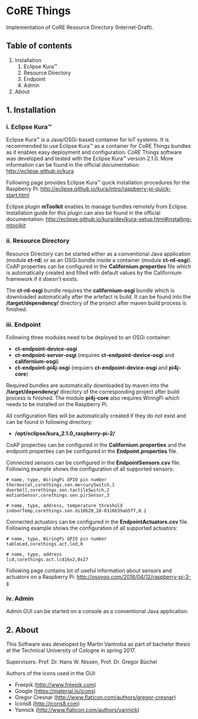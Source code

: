 # CoRE Things
Implementation of CoRE Resource Directory (Internet-Draft).

## Table of contents
1. Installation
    1. Eclipse Kura™
    2. Resource Directory
    3. Endpoint
    4. Admin
2. About

## 1. Installation
### i. Eclipse Kura™
Eclipse Kura™ is a Java/OSGi-based container for IoT systems. It is recommended to use Eclipse Kura™ as a container for CoRE Things bundles as it enables easy deployment and configuration. CoRE Things software was developed and tested with the Eclipse Kura™ version 2.1.0. More information can be found in the official documentation: http://eclipse.github.io/kura

Following page provides Eclipse Kura™ quick installation procedures for the Raspberry Pi: http://eclipse.github.io/kura/intro/raspberry-pi-quick-start.html

Eclipse plugin **mToolkit** enables to manage bundles remotely from Eclipse. Installation guide for this plugin can also be found in the official documentation: http://eclipse.github.io/kura/dev/kura-setup.html#installing-mtoolkit

### ii. Resource Directory
Resource Directory can be started either as a conventional Java application (module **ct-rd**) or as an OSGi bundle inside a container (module **ct-rd-osgi**). CoAP properties can be configured in the **Californium.properties** file which is automatically created and filled with default values by the Californium framework if it doesn't exists.

The **ct-rd-osgi** bundle requires the **californium-osgi** bundle which is downloaded automatically after the artefact is build. It can be found into the **/target/dependency/** directory of the project after maven build process is finished.

### iii. Endpoint
Following three modules need to be deployed to an OSGi container:

- **ct-endpoint-device-osgi**
- **ct-endpoint-server-osgi** (requires **ct-endpoint-device-osgi** and **californium-osgi**)
- **ct-endpoint-pi4j-osgi** (requiers **ct-endpoint-device-osgi** and **pi4j-core**)

Required bundles are automatically downloaded by maven into the **/target/dependency/** directory of the corresponding project after build process is finished. The module **pi4j-core** also requires WiringPi which needs to be installed on the Raspberry Pi.

All configuration files will be automatically created if they do not exist and can be found in following directory:

- **/opt/eclipse/kura_2.1.0_raspberry-pi-2/**

CoAP properties can be configured in the **Californium.properties** and the endpoint properties can be configured in the **Endpoint.properties** file.

Connected sensors can be configured in the **EndpointSensors.csv** file. Following example shows the configuration of all supported sensors:

```
# name, type, WiringPi GPIO pin number
thermostat,corethings.sen.mercurySwitch,1
doorbell,corethings.sen.tactileSwitch,2
motionSensor,corethings.sen.pirSensor,3

# name, type, address, temperature threshold
indoorTemp,corethings.sen.ds18b20,28-0316b39ab5ff,0.1
```

Connected actuators can be configured in the **EndpointActuators.csv** file. Following example shows the configuration of all supported actuators:

```
# name, type, WiringPi GPIO pin number
tableLed,corethings.act.led,0

# name, type, address
lcd,corethings.act.lcd16x2,0x27
```

Following page contains lot of useful information about sensors and actuators on a Raspberry Pi: http://osoyoo.com/2016/04/12/raspberry-pi-3-s

### iv. Admin
Admin GUI can be started on a console as a conventional Java application.

## 2. About
This Software was developed by Martin Vantroba as part of bachelor thesis at the Technical University of Cologne in spring 2017.

Supervisors: Prof. Dr. Hans W. Nissen, Prof. Dr. Gregor Büchel

Authors of the icons used in the GUI:
* Freepik (http://www.freepik.com)
* Google (https://material.io/icons)
* Gregor Cresnar (http://www.flaticon.com/authors/gregor-cresnar)
* Icons8 (http://icons8.com)
* Yannick (http://www.flaticon.com/authors/yannick)
